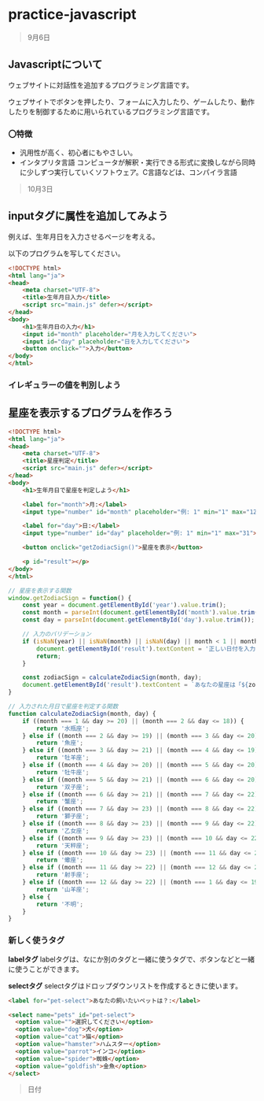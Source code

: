 # practice-javascript

> 9月6日

## Javascriptについて

ウェブサイトに対話性を追加するプログラミング言語です。

ウェブサイトでボタンを押したり、フォームに入力したり、ゲームしたり、動作したりを制御するために用いられているプログラミング言語です。

### 〇特徴
* 汎用性が高く、初心者にもやさしい。
* インタプリタ言語
    コンピュータが解釈・実行できる形式に変換しながら同時に少しずつ実行していくソフトウェア。C言語などは、コンパイラ言語

> 10月3日

## inputタグに属性を追加してみよう

例えば、生年月日を入力させるページを考える。

以下のプログラムを写してください。
~~~html
<!DOCTYPE html>
<html lang="ja">
<head>
    <meta charset="UTF-8">
    <title>生年月日入力</title>
    <script src="main.js" defer></script>
</head>
<body>
    <h1>生年月日の入力</h1>
    <input id="month" placeholder="月を入力してください">
    <input id="day" placeholder="日を入力してください">
    <button onclick="">入力</button>
</body>
</html>
~~~

### イレギュラーの値を判別しよう




## 星座を表示するプログラムを作ろう
~~~html
<!DOCTYPE html>
<html lang="ja">
<head>
    <meta charset="UTF-8">
    <title>星座判定</title>
    <script src="main.js" defer></script>
</head>
<body>
    <h1>生年月日で星座を判定しよう</h1>

    <label for="month">月:</label>
    <input type="number" id="month" placeholder="例: 1" min="1" max="12">

    <label for="day">日:</label>
    <input type="number" id="day" placeholder="例: 1" min="1" max="31">

    <button onclick="getZodiacSign()">星座を表示</button>

    <p id="result"></p>
</body>
</html>

~~~

~~~javascript
// 星座を表示する関数
window.getZodiacSign = function() {
    const year = document.getElementById('year').value.trim();
    const month = parseInt(document.getElementById('month').value.trim());
    const day = parseInt(document.getElementById('day').value.trim());

    // 入力のバリデーション
    if (isNaN(year) || isNaN(month) || isNaN(day) || month < 1 || month > 12 || day < 1 || day > 31) {
        document.getElementById('result').textContent = '正しい日付を入力してください。';
        return;
    }

    const zodiacSign = calculateZodiacSign(month, day);
    document.getElementById('result').textContent = `あなたの星座は「${zodiacSign}」です！`;
}

// 入力された月日で星座を判定する関数
function calculateZodiacSign(month, day) {
    if ((month === 1 && day >= 20) || (month === 2 && day <= 18)) {
        return '水瓶座';
    } else if ((month === 2 && day >= 19) || (month === 3 && day <= 20)) {
        return '魚座';
    } else if ((month === 3 && day >= 21) || (month === 4 && day <= 19)) {
        return '牡羊座';
    } else if ((month === 4 && day >= 20) || (month === 5 && day <= 20)) {
        return '牡牛座';
    } else if ((month === 5 && day >= 21) || (month === 6 && day <= 20)) {
        return '双子座';
    } else if ((month === 6 && day >= 21) || (month === 7 && day <= 22)) {
        return '蟹座';
    } else if ((month === 7 && day >= 23) || (month === 8 && day <= 22)) {
        return '獅子座';
    } else if ((month === 8 && day >= 23) || (month === 9 && day <= 22)) {
        return '乙女座';
    } else if ((month === 9 && day >= 23) || (month === 10 && day <= 22)) {
        return '天秤座';
    } else if ((month === 10 && day >= 23) || (month === 11 && day <= 21)) {
        return '蠍座';
    } else if ((month === 11 && day >= 22) || (month === 12 && day <= 21)) {
        return '射手座';
    } else if ((month === 12 && day >= 22) || (month === 1 && day <= 19)) {
        return '山羊座';
    } else {
        return '不明';
    }
}

~~~

### 新しく使うタグ

**labelタグ**
labelタグは、なにか別のタグと一緒に使うタグで、ボタンなどと一緒に使うことができます。

**selectタグ**
selectタグはドロップダウンリストを作成するときに使います。

~~~html
<label for="pet-select">あなたの飼いたいペットは？:</label>

<select name="pets" id="pet-select">
  <option value="">選択してください</option>
  <option value="dog">犬</option>
  <option value="cat">猫</option>
  <option value="hamster">ハムスター</option>
  <option value="parrot">インコ</option>
  <option value="spider">蜘蛛</option>
  <option value="goldfish">金魚</option>
</select>
~~~




> 日付

## 